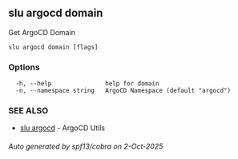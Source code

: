 ## slu argocd domain

Get ArgoCD Domain

```
slu argocd domain [flags]
```

### Options

```
  -h, --help               help for domain
  -n, --namespace string   ArgoCD Namespace (default "argocd")
```

### SEE ALSO

* [slu argocd](slu_argocd.md)	 - ArgoCD Utils

###### Auto generated by spf13/cobra on 2-Oct-2025

